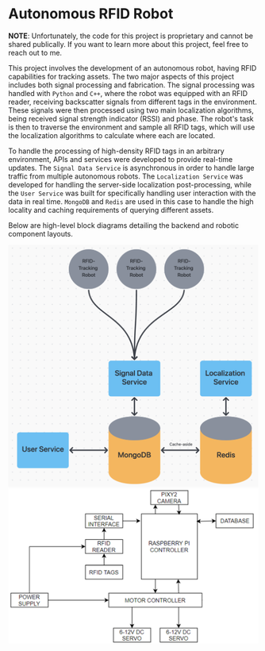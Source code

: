 # Autonomous RFID Robot

**NOTE**: Unfortunately, the code for this project is proprietary and cannot be shared publically. If you want to learn more about this project, feel free to reach out to me.

This project involves the development of an autonomous robot, having RFID capabilities for tracking assets. The two major aspects of this project includes both signal processing and fabrication. The signal processing was handled with `Python` and `C++`, where the robot was equipped with an RFID reader, receiving backscatter signals from different tags in the environment. These signals were then processed using two main localization algorithms, being received signal strength indicator (RSSI) and phase. The robot's task is then to traverse the environment and sample all RFID tags, which will use the localization algorithms to calculate where each are located.

To handle the processing of high-density RFID tags in an arbitrary environment, APIs and services were developed to provide real-time updates. The `Signal Data Service` is asynchronous in order to handle large traffic from multiple autonomous robots. The `Localization Service` was developed for handling the server-side localization post-processing, while the `User Service` was built for specifically handling user interaction with the data in real time. `MongoDB` and `Redis` are used in this case to handle the high locality and caching requirements of querying different assets.

Below are high-level block diagrams detailing the backend and robotic component layouts.

![backend](./backend.png)
![diagram](./diagram.png)
